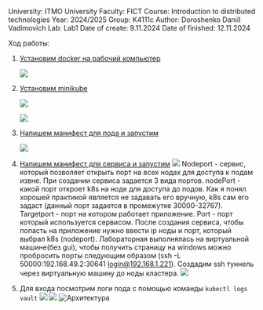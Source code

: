 University: ITMO University
Faculty: FICT
Course: Introduction to distributed technologies
Year: 2024/2025
Group: K4111c
Author: Doroshenko Daniil Vadimovich
Lab: Lab1
Date of create: 9.11.2024
Date of finished: 12.11.2024

Ход работы:
1. [Установим docker на рабочий компьютер ](https://docs.docker.com/engine/install/ubuntu/)


   ![](https://github.com/Dandor1304/k8s-labs/blob/main/lab1/Pasted%20image%2020241108212902.png)

2. [Установим minikube](https://minikube.sigs.k8s.io/docs/start/?arch=%2Fwindows%2Fx86-64%2Fstable%2F.exe+download#Service)
   
   ![](https://github.com/Dandor1304/k8s-labs/blob/main/lab1/Pasted%20image%2020241108214355.png)

   ![](https://github.com/Dandor1304/k8s-labs/blob/main/lab1/Pasted%20image%2020241108221310.png)

3. [Напишем манифест для пода и запустим](https://github.com/Dandor1304/k8s-labs/blob/develop/lab1/lab1/vault-pod.yaml)
   
   ![](https://github.com/Dandor1304/k8s-labs/blob/main/lab1/Pasted%20image%2020241109012828.png)
 
4. [Напишем манифест для сервиса и запустим](https://github.com/Dandor1304/k8s-labs/blob/mainlab1/nodeport-service.yaml) 
   ![](https://github.com/Dandor1304/k8s-labs/blob/main/lab1/Pasted%20image%2020241109010157.png)
Nodeport - сервис, который позволяет открыть порт на всех нодах для доступа к подам извне. При создании сервиса задается 3 вида портов. nodePort - какой порт откроет k8s на ноде для доступа до подов. Как я понял хорошей практикой является не задавать его вручную, k8s сам его задаст (данный порт задается в промежутке 30000-32767). Targetport - порт на котором работает приложение. Port - порт который используется сервисом.
После создания сервиса, чтобы попасть на приложение нужно ввести ip ноды и порт, который выбрал k8s (nodeport).
Лабораторная выполнялась на виртуальной машине(без gui), чтобы получить страницу на windows можно пробросить порты следующим образом (ssh -L 50000:192.168.49.2:30641 login@192.168.1.221). Создадим ssh туннель через виртуальную машину до ноды кластера.
   ![](https://github.com/Dandor1304/k8s-labs/blob/main/lab1/Pasted%20image%2020241109012725.png)
5. Для входа посмотрим логи пода с помощью команды `kubectl logs vault` 
    ![](https://github.com/Dandor1304/k8s-labs/blob/main/lab1/Pasted%20image%2020241109011902.png)
![](https://github.com/Dandor1304/k8s-labs/blob/main/lab1/Pasted%20image%2020241109012424.png)
![Архитектура](https://github.com/Dandor1304/k8s-labs/blob/main/lab1/Диаграмма%20без%20названия.drawio%20(15).png)
